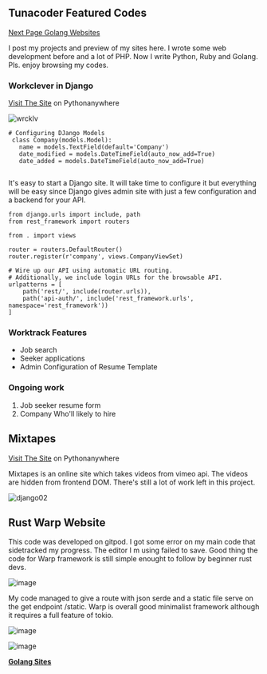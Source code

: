 ## Tunacoder Featured Codes    

[Next Page Golang Websites](https://carlamissiona.github.io/tunacoder/golang) 

I post my projects and preview of my sites here. I wrote some web development before and a lot of PHP. Now I write Python, Ruby and Golang. Pls. enjoy browsing my codes.


### Workclever in Django

[Visit The Site](https://worktrack.pythonanywhere.com/) on Pythonanywhere

![wrcklv](https://user-images.githubusercontent.com/1997542/185055395-4ad15ef5-9ab4-42dc-baa9-7502644d7cbe.png)


   ```
   # Configuring DJango Models
    class Company(models.Model):
      name = models.TextField(default='Company')
      date_modified = models.DateTimeField(auto_now_add=True)
      date_added = models.DateTimeField(auto_now_add=True)
      
   ```
It's easy to start a Django site. It will take time to configure it but everything will be easy since Django gives admin site with just a few configuration and a backend for your API.


```
from django.urls import include, path
from rest_framework import routers

from . import views 

router = routers.DefaultRouter()
router.register(r'company', views.CompanyViewSet)

# Wire up our API using automatic URL routing.
# Additionally, we include login URLs for the browsable API.
urlpatterns = [
    path('rest/', include(router.urls)),
    path('api-auth/', include('rest_framework.urls', namespace='rest_framework'))
] 
```
### Worktrack Features
- Job search
- Seeker applications
- Admin Configuration of Resume Template

### Ongoing work
1. Job seeker resume form
2. Company Who'll likely to hire


## Mixtapes
[Visit The Site](http://missionacarla.pythonanywhere.com/) on Pythonanywhere
 
Mixtapes is an online site which takes videos from vimeo api. The videos are hidden from frontend DOM. There's still a lot of work left in this project.

![django02](https://user-images.githubusercontent.com/1997542/185058999-45471d4d-75ec-4189-83d2-368d1d185ecf.png)


## Rust Warp Website
This code was developed on gitpod. I got some error on my main code that sidetracked my progress. The editor I m using failed to save. Good thing the code for Warp framework is still simple enought to follow by beginner rust devs.

![image](https://user-images.githubusercontent.com/1997542/185795767-3a4f5ce4-0a40-44c4-8cd2-1bad3d57b026.png)

My code managed to give a route with json serde and a static file serve on the get endpoint /static. Warp is overall good minimalist framework although it requires a full feature of tokio.

![image](https://user-images.githubusercontent.com/1997542/185803364-3e95002d-924f-4410-9239-60ab0e897d6c.png)

![image](https://user-images.githubusercontent.com/1997542/185804035-4a6e5be7-49bb-414f-91de-0bd14c50b4a8.png)

**[Golang Sites](https://carlamissiona.github.io/tunacoder/golang)**



